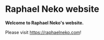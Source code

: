 # Raphael Neko website

**Welcome to Raphael Neko's website.**

Please visit https://raphaelneko.com!

